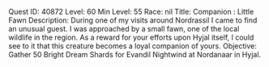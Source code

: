 Quest ID: 40872
Level: 60
Min Level: 55
Race: nil
Title: Companion : Little Fawn
Description: During one of my visits around Nordrassil I came to find an unusual guest. I was approached by a small fawn, one of the local wildlife in the region. As a reward for your efforts upon Hyjal itself, I could see to it that this creature becomes a loyal companion of yours.
Objective: Gather 50 Bright Dream Shards for Evandil Nightwind at Nordanaar in Hyjal.
